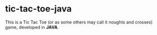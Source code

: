 # tic-tac-toe-java
This is a Tic Tac Toe (or as some others may call it noughts and crosses) game, developed in **JAVA**.
